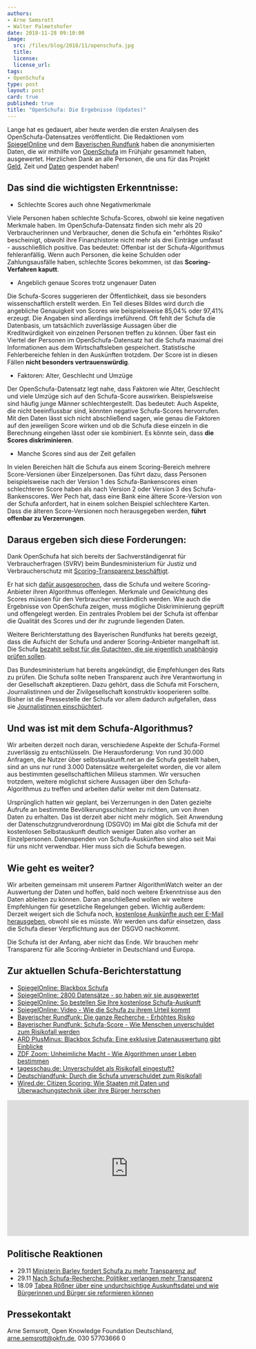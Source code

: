 ```yaml
---
authors: 
- Arne Semsrott
- Walter Palmetshofer
date: 2018-11-28 09:10:00
image:
  src: /files/blog/2018/11/openschufa.jpg
  title: 
  license:
  license_url:
tags:
- OpenSchufa
type: post
layout: post
card: true
published: true
title: "OpenSchufa: Die Ergebnisse (Updates)"
---
```


Lange hat es gedauert, aber heute werden die ersten Analysen des OpenSchufa-Datensatzes veröffentlicht. Die Redaktionen vom [SpiegelOnline](http://www.spiegel.de/wirtschaft/service/schufa-so-funktioniert-deutschlands-einflussreichste-auskunftei-a-1239214.html) und dem [Bayerischen Rundfunk](https://www.br.de/nachrichten/wirtschaft/schufa-score-wie-menschen-unverschuldet-zum-risikofall-werden,RAheWGP) haben die anonymisierten Daten, die wir mithilfe von [OpenSchufa](https://okfn.de/blog/tags/openschufa/) im Frühjahr gesammelt haben, ausgewertet.  Herzlichen Dank an alle Personen, die uns für das Projekt [Geld](https://www.startnext.com/openschufa), Zeit und [Daten](https://www.openschufa.de/) gespendet haben!

## Das sind die wichtigsten Erkenntnisse:

- Schlechte Scores auch ohne Negativmerkmale

Viele Personen haben schlechte Schufa-Scores, obwohl sie keine negativen Merkmale haben. Im OpenSchufa-Datensatz finden sich mehr als 20 Verbraucherinnen und Verbraucher, denen die Schufa ein "erhöhtes Risiko" bescheinigt, obwohl ihre Finanzhistorie nicht mehr als drei Einträge umfasst - ausschließlich positive. Das bedeutet: Offenbar ist der Schufa-Algorithmus fehleranfällig. Wenn auch Personen, die keine Schulden oder Zahlungsausfälle haben, schlechte Scores bekommen, ist das **Scoring-Verfahren kaputt**.

- Angeblich genaue Scores trotz ungenauer Daten

Die Schufa-Scores suggerieren der Öffentlichkeit, dass sie besonders wissenschaftlich erstellt werden. Ein Teil dieses Bildes wird durch die angebliche Genauigkeit von Scores wie beispielsweise 85,04% oder 97,41% erzeugt. Die Angaben sind allerdings irreführend. Oft fehlt der Schufa die Datenbasis, um tatsächlich zuverlässige Aussagen über die Kreditwürdigkeit von einzelnen Personen treffen zu können. Über fast ein Viertel der Personen im OpenSchufa-Datensatz hat die Schufa maximal drei Informationen aus dem Wirtschaftsleben gespeichert.  Statistische Fehlerbereiche fehlen in den Auskünften trotzdem. Der Score ist in diesen Fällen **nicht besonders vertrauenswürdig**.

- Faktoren: Alter, Geschlecht und Umzüge

Der OpenSchufa-Datensatz legt nahe, dass Faktoren wie Alter, Geschlecht und viele Umzüge sich auf den Schufa-Score auswirken. Beispielsweise sind häufig junge Männer schlechtergestellt. Das bedeutet: Auch Aspekte, die nicht beeinflussbar sind, könnten negative Schufa-Scores hervorrufen. Mit den Daten lässt sich nicht abschließend sagen, wie genau die Faktoren auf den jeweiligen Score wirken und ob die Schufa diese einzeln in die Berechnung eingehen lässt oder sie kombiniert. Es könnte sein, dass **die Scores diskriminieren**.

- Manche Scores sind aus der Zeit gefallen

In vielen Bereichen hält die Schufa aus einem Scoring-Bereich mehrere Score-Versionen über Einzelpersonen. Das führt dazu, dass Personen beispielsweise nach der Version 1 des Schufa-Bankenscores einen schlechteren Score haben als nach Version 2 oder Version 3 des Schufa-Bankenscores. Wer Pech hat, dass eine Bank eine ältere Score-Version von der Schufa anfordert, hat in einem solchen Beispiel schlechtere Karten. Dass die älteren Score-Versionen noch herausgegeben werden, **führt offenbar zu Verzerrungen**.

## Daraus ergeben sich diese Forderungen:

Dank OpenSchufa hat sich bereits der Sachverständigenrat für Verbraucherfragen (SVRV) beim Bundesministerium für Justiz und Verbraucherschutz mit [Scoring-Transparenz beschäftigt](http://www.svr-verbraucherfragen.de/dokumente/verbrauchergerechtes-scoring/). 

Er hat sich [dafür ausgesprochen](https://okfn.de/files/blog/2018/10/SVRV_HR-Verbrauchergerechtes_Scoring.pdf), dass die Schufa und weitere Scoring-Anbieter ihren Algorithmus offenlegen. Merkmale und Gewichtung des Scores müssen für den Verbraucher verständlich werden. Wie auch die Ergebnisse von OpenSchufa zeigen, muss mögliche Diskriminierung geprüft und offengelegt werden. Ein zentrales Problem bei der Schufa  ist offenbar die Qualität des Scores und der ihr zugrunde liegenden Daten. 

Weitere Berichterstattung des Bayerischen Rundfunks hat bereits gezeigt, dass die Aufsicht der Schufa und anderer Scoring-Anbieter mangelhaft ist. Die Schufa [bezahlt selbst für die Gutachten, die sie eigentlich unabhängig prüfen sollen](https://www.br.de/nachrichten/deutschland-welt/luecken-beim-pruefen-von-auskunfteien,Qs8b2xe). 

Das Bundesministerium hat bereits angekündigt, die Empfehlungen des Rats zu prüfen. Die Schufa sollte neben Transparenz auch ihre Verantwortung in der Gesellschaft akzeptieren. Dazu gehört, dass die Schufa mit Forschern, Journalistinnen und der Zivilgesellschaft konstruktiv kooperieren sollte. Bisher ist die Pressestelle der Schufa vor allem dadurch aufgefallen, dass sie [Journalistinnen einschüchtert](https://twitter.com/fanaticTRX/status/1006854038921601024).

## Und was ist mit dem Schufa-Algorithmus?

Wir arbeiten derzeit noch daran, verschiedene Aspekte der Schufa-Formel zuverlässig zu entschlüsseln. Die Herausforderung: Von rund 30.000  Anfragen, die Nutzer über selbstauskunft.net an die Schufa gestellt haben, sind an uns nur rund 3.000 Datensätze weitergeleitet worden, die vor allem aus bestimmten gesellschaftlichen Milieus stammen. Wir versuchen trotzdem, weitere möglichst sichere Aussagen über den Schufa-Algorithmus zu treffen und arbeiten dafür weiter mit dem Datensatz.

Ursprünglich hatten wir geplant, bei Verzerrungen in den Daten gezielte Aufrufe an bestimmte Bevölkerungsschichten zu richten, um von ihnen Daten zu erhalten. Das ist derzeit aber nicht mehr möglich. Seit Anwendung der Datenschutzgrundverordnung (DSGVO) im Mai gibt die Schufa mit der kostenlosen Selbstauskunft deutlich weniger Daten also vorher an Einzelpersonen. Datenspenden von Schufa-Auskünften sind also seit Mai für uns nicht verwendbar. Hier muss sich die Schufa bewegen.

## Wie geht es weiter?

Wir arbeiten gemeinsam mit unserem Partner AlgorithmWatch weiter an der Auswertung der Daten und hoffen, bald noch weitere Erkenntnisse aus den Daten ableiten zu können. Daran anschließend wollen wir weitere Empfehlungen für gesetzliche Regelungen geben.
<a id="Updates"></a>
Wichtig außerdem: Derzeit weigert sich die Schufa noch, [kostenlose Auskünfte auch per E-Mail herausgeben](https://www.welt.de/finanzen/article177303132/DSGVO-stellt-das-Abo-Modell-der-Schufa-infrage.html), obwohl sie es müsste. Wir werden uns dafür einsetzen, dass die Schufa dieser Verpflichtung aus der DSGVO nachkommt.

Die Schufa ist der Anfang, aber nicht das Ende. Wir brauchen mehr Transparenz für alle Scoring-Anbieter in Deutschland und Europa.

## Zur aktuellen Schufa-Berichterstattung 

- [SpiegelOnline: Blackbox Schufa](http://www.spiegel.de/wirtschaft/service/schufa-so-funktioniert-deutschlands-einflussreichste-auskunftei-a-1239214.html)
- [SpiegelOnline: 2800 Datensätze - so haben wir sie ausgewertet](http://www.spiegel.de/wirtschaft/service/blackbox-schufa-2800-verbraucher-spendeten-ihre-selbstauskunft-a-1240703.html)
- [SpiegelOnline: So bestellen Sie Ihre kostenlose Schufa-Auskunft](http://www.spiegel.de/wirtschaft/service/schufa-auskunft-kostenlos-online-beantragen-so-geht-s-a-1240548.html)
- [SpiegelOnline: Video - Wie die Schufa zu ihrem Urteil kommt](http://www.spiegel.de/video/erklaervideo-wie-der-schufa-score-funktioniert-video-99023089.html)
- [Bayerischer Rundfunk: Die ganze Recherche - Erhöhtes Risiko](https://web.br.de/interaktiv/erhoehtes-risiko/)
- [Bayerischer Rundfunk: Schufa-Score - Wie Menschen unverschuldet zum Risikofall werden](https://www.br.de/nachrichten/wirtschaft/schufa-score-wie-menschen-unverschuldet-zum-risikofall-werden,RAheWGP)
- [ARD PlusMinus: Blackbox Schufa: Eine exklusive Datenauswertung gibt Einblicke ](https://www.daserste.de/information/wirtschaft-boerse/plusminus/sendung/plusminus-996.html)
- [ZDF Zoom: Unheimliche Macht - Wie Algorithmen unser Leben bestimmen](https://www.zdf.de/dokumentation/unheimliche-macht---wie-algorithmen-unser-leben-bestimmen-102.html)
- [tagesschau.de: Unverschuldet als Risikofall eingestuft?](https://www.tagesschau.de/wirtschaft/schufa-105.html)
- [Deutschlandfunk: Durch die Schufa unverschuldet zum Risikofall](https://www.deutschlandfunk.de/medienbericht-durch-die-schufa-unverschuldet-zum-risikofall.1939.de.html?drn:news_id=950686)
- [Wired.de: Citizen Scoring: Wie Staaten mit Daten und Überwachungstechnik über ihre Bürger herrschen](https://www.wired.de/article/citizen-scoring-wie-staaten-mit-daten-und-ueberwachungstechnik-ueber-ihre-buerger-herrschen)

<iframe width="560" height="315" src="https://www.youtube-nocookie.com/embed/ifajykkrnic" frameborder="0" allow="accelerometer; autoplay; encrypted-media; gyroscope; picture-in-picture" allowfullscreen></iframe>

## Politische Reaktionen
- 29.11 [Ministerin Barley fordert Schufa zu mehr Transparenz auf](http://www.spiegel.de/wirtschaft/service/schufa-co-barley-fordert-mehr-transparenz-von-auskunfteien-a-1241107.html)<br>
- 29.11 [Nach Schufa-Recherche: Politiker verlangen mehr Transparenz](https://www.br.de/nachrichten/wirtschaft/nach-schufa-recherche-politiker-verlangen-mehr-transparenz,RAnwNpV)<br>
- 18.09 [Tabea Rößner über eine undurchsichtige Auskunftsdatei und wie Bürgerinnen und Bürger sie reformieren können](https://www.neues-deutschland.de/artikel/1100866.transparenz-der-schufa-blackbox-schufa.html)<br>

## Pressekontakt

Arne Semsrott, Open Knowledge Foundation Deutschland, arne.semsrott@okfn.de, 030 57703666 0
